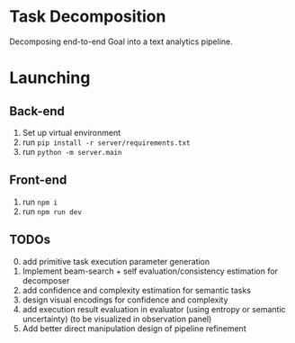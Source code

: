# Task Decomposition
Decomposing end-to-end Goal into a text analytics pipeline.

# Launching
## Back-end 
1. Set up virtual environment 
2. run `pip install -r server/requirements.txt`
3. run `python -m server.main`

## Front-end
1. run `npm i`
2. run `npm run dev`

## TODOs
0. add primitive task execution parameter generation
1. Implement beam-search + self evaluation/consistency estimation for decomposer
2. add confidence and complexity estimation for semantic tasks
3. design visual encodings for confidence and complexity
4. add execution result evaluation in evaluator (using entropy or semantic uncertainty) (to be visualized in observation panel)
5. Add better direct manipulation design of pipeline refinement
